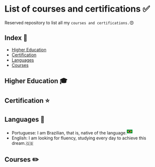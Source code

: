 # List of courses and certifications :white_check_mark:

Reserved repository to list all my `courses and certifications.`:heart_eyes:

## Index :pushpin:
- [Higher Education](#education)
- [Certification](#certification)
- [Languages](#languages)
- [Courses](#courses)

## Higher Education <a name="education"></a> :mortar_board:

## Certification <a name="certification"></a> :star:

## Languages <a name="language"></a> :round_pushpin:

- Portuguese: I am Brazilian, that is, native of the language.<img src="img/brazil-icon.png" height=20>
- English: I am looking for fluency, studying every day to achieve this dream.:gb:

## Courses <a name="courses"></a> :pencil2:
